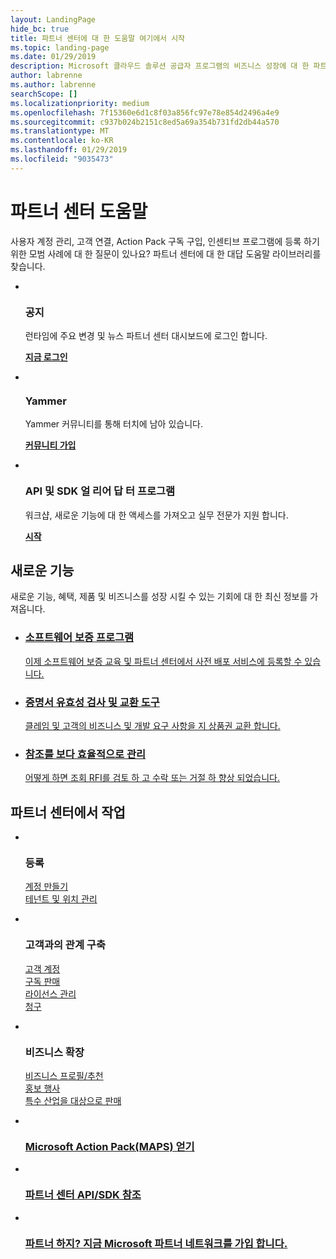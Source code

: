 ```yaml
---
layout: LandingPage
hide_bc: true
title: 파트너 센터에 대 한 도움말 여기에서 시작
ms.topic: landing-page
ms.date: 01/29/2019
description: Microsoft 클라우드 솔루션 공급자 프로그램의 비즈니스 성장에 대 한 파트너 센터 도움말 합니다. 계정 설정, 고객과 관계 구축, Action Pack 구독을 구입 및 CSP 및 MPN 프로그램의 파트너에 대 한 자세한 정보를 찾습니다. 
author: labrenne
ms.author: labrenne
searchScope: []
ms.localizationpriority: medium
ms.openlocfilehash: 7f15360e6d1c8f03a856fc97e78e854d2496a4e9
ms.sourcegitcommit: c937b024b2151c8ed5a69a354b731fd2db44a570
ms.translationtype: MT
ms.contentlocale: ko-KR
ms.lasthandoff: 01/29/2019
ms.locfileid: "9035473"
---
```

# <a name="partner-center-help"></a>파트너 센터 도움말

사용자 계정 관리, 고객 연결, Action Pack 구독 구입, 인센티브 프로그램에 등록 하기 위한 모범 사례에 대 한 질문이 있나요? 파트너 센터에 대 한 대답 도움말 라이브러리를 찾습니다.


<ul id="products1" class="cardsF cols cols3 panelContent singlePanelContent">
    <li>
        <div class="cardSize">
            <div class="cardPadding">
                <div class="card">
                    <div class="cardImageOuter">
                        <div class="cardImage bgdAccent1">
                            <img alt="" src="images/message-icon.png" data-linktype="external">
                        </div>
                    </div>
                    <div class="cardText">
                        <h3>공지</h3>
                        <p>런타임에 주요 변경 및 뉴스 파트너 센터 대시보드에 로그인 합니다.</p>
                        <p><a href="https://partner.microsoft.com/pcv/announcements"><b>지금 로그인</b></a></p>
                    </div>
                </div>
            </div>
        </div>
    </li>
    <li>
        <div class="cardSize">
            <div class="cardPadding">
                <div class="card">
                    <div class="cardImageOuter">
                        <div class="cardImage bgdAccent1">
                            <img alt="" src="images/yammer-logo.png" data-linktype="external">
                        </div>
                    </div>
                    <div class="cardText">
                        <h3>Yammer</h3>
                        <p>Yammer 커뮤니티를 통해 터치에 남아 있습니다.</p>
                        <p><a href="https://go.microsoft.com/fwlink/p/?linkid=851605"><b>커뮤니티 가입</b></a></p>
                    </div>
                </div>
            </div>
        </div>
    </li>  
    <li>
        <div class="cardSize">
            <div class="cardPadding">
                <div class="card">
                    <div class="cardImageOuter">
                        <div class="cardImage">
                            <img alt="" src="images/i_api.png" data-linktype="external">
                        </div>
                    </div>
                    <div class="cardText">
                        <h3>API 및 SDK 얼 리어 답 터 프로그램</h3>
                        <p>워크샵, 새로운 기능에 대 한 액세스를 가져오고 실무 전문가 지원 합니다.</p>
                        <p><a href="/partner-center/develop/early-adopter-program"><b>시작</b></a></p>
                    </div>
                </div>
            </div>
        </div>
    </li>    
</ul>

<h2>새로운 기능</h2>
<p>새로운 기능, 혜택, 제품 및 비즈니스를 성장 시킬 수 있는 기회에 대 한 최신 정보를 가져옵니다.</p>
<ul id="products1" class="cardsZ cols cols3 panelContent singlePanelContent">
    <li>
        <div class="cardSize">
            <div class="cardPadding">
                <div class="card">
                    <div class="cardText"><a href="/partner-center/software-assurance-lp">
                        <h3>소프트웨어 보증 프로그램</h3>
                        <p>이제 소프트웨어 보증 교육 및 파트너 센터에서 사전 배포 서비스에 등록할 수 있습니다.</p></a>
                    </div>
                </div>
            </div>
        </div>
    </li>
    <li>
        <div class="cardSize">
            <div class="cardPadding">
                <div class="card">
                    <div class="cardText"><a href="/partner-center/voucher-validation-tool">
                        <h3>증명서 유효성 검사 및 교환 도구</h3>
                        <p>클레임 및 고객의 비즈니스 및 개발 요구 사항을 지 상품권 교환 합니다.</p></a>
                    </div>
                </div>
            </div>
        </div>
    </li>
    <li>
        <div class="cardSize">
            <div class="cardPadding">
                <div class="card">
                    <div class="cardText"><a href="/partner-center/responding-to-referrals#new-referrals">
                        <h3>참조를 보다 효율적으로 관리</h3>
                        <p>어떻게 하면 조회 RFI를 검토 하 고 수락 또는 거절 하 향상 되었습니다.</p></a>
                    </div>
                </div>
            </div>
        </div>
    </li>       
</ul>


<h2>파트너 센터에서 작업</h2>

<ul id="products1" class="cardsC cols cols3 panelContent singlePanelContent">
    <li>
        <div class="cardSize">
            <div class="cardPadding">
                <div class="card">
                    <div class="cardImageOuter">
                        <div class="cardImage bgdAccent1">
                            <img alt="" src="https://docs.microsoft.com/media/illustrations/sql-get-started-understand.svg" data-linktype="external">
                        </div>
                    </div>
                    <div class="cardText">
                        <h3>등록</h3>
                        <p><a href="/partner-center/mpn-create-a-partner-center-account">계정 만들기</a><br /><a href="/partner-center/azure-active-directory-tenants-and-partner-center">테넌트 및 위치 관리</a></p>
                    </div>
                </div>
            </div>
        </div>
    </li>
    <li>
        <div class="cardSize">
            <div class="cardPadding">
                <div class="card">
                    <div class="cardImageOuter">
                        <div class="cardImage bgdAccent1">
                            <img alt="" src="https://docs.microsoft.com/media/illustrations/virtualization-hperv-server-community.svg" data-linktype="external">
                        </div>
                    </div>
                    <div class="cardText">
                        <h3>고객과의 관계 구축</h3>
                        <p><a href="/partner-center/customer-accounts">고객 계정</a><br /><a href="/partner-center/customer-subscriptions">구독 판매</a><br /><a href="/partner-center/assign-licenses-to-users">라이선스 관리</a><br /><a href="/partner-center/billing">청구</a></p>
                    </div>
                </div>
            </div>
        </div>
    </li>
    <li>
        <div class="cardSize">
            <div class="cardPadding">
                <div class="card">
                    <div class="cardImageOuter">
                        <div class="cardImage bgdAccent1">
                            <img alt="" src="https://docs.microsoft.com/media/illustrations/biztalk-get-started-scenarios.svg" data-linktype="external">
                        </div>
                    </div>
                    <div class="cardText">
                        <h3>비즈니스 확장</h3>
                        <p><a href="/partner-center/referrals">비즈니스 프로필/추천</a><br /><a href="/partner-center/promotions">홍보 행사</a><br /><a href="/partner-center/get-special-pricing-for-offers">특수 산업을 대상으로 판매</a></p>
                    </div>
                </div>
            </div>
        </div>
    </li>
</ul>




<ul id="products2" class="cardsY cols cols3 panelContent singlePanelContent">
    <li>
        <div class="cardSize">
            <div class="cardPadding">
                <div class="card">
                    <div class="cardImageOuter">
                        <div class="cardImage bgdAccent1">
                            <img alt="" src="https://docs.microsoft.com/media/common/i_get-started.svg" data-linktype="external">
                        </div>
                    </div>
                    <div class="cardText">
                        <h3><a href="/partner-center/mpn-get-action-pack">Microsoft Action Pack(MAPS) 얻기</a></h3>
                    </div>
                </div>
            </div>
        </div>
    </li>
    <li>
        <div class="cardSize">
            <div class="cardPadding">
                <div class="card">
                    <div class="cardImageOuter">
                        <div class="cardImage bgdAccent1">
                            <img alt="" src="https://docs.microsoft.com/media/common/i_api-reference.svg" data-linktype="external">
                        </div>
                    </div>                
                    <div class="cardText">
                        <h3><a href="/partner-center/develop/">파트너 센터 API/SDK 참조</a></h3>
                    </div>
                </div>
            </div>
        </div>
    </li>
    <li>
        <div class="cardSize">
            <div class="cardPadding">
                <div class="card">
                    <div class="cardImageOuter">
                        <div class="cardImage bgdAccent1">
                            <img alt="" src="https://docs.microsoft.com//media/common/i_benefits.svg" data-linktype="external">
                        </div>
                    </div>
                    <div class="cardText">
                        <h3><a href="https://partners.microsoft.com/PartnerProgram/simplifiedenrollment.aspx">파트너 하지? 지금 Microsoft 파트너 네트워크를 가입 합니다.</a></h3>
                    </div>
                </div>
            </div>
        </div>
    </li>    
</ul>

